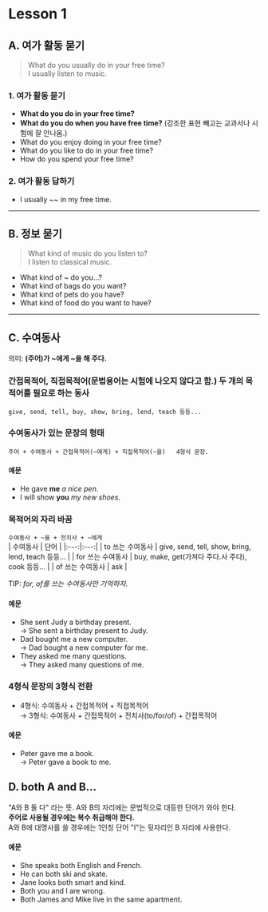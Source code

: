 # Lesson 1
## A. 여가 활동 묻기
> What do you usually do in your free time?   
> I usually listen to music.   
### 1. 여가 활동 묻기   
- **What do you do in your free time?**   
- **What do you do when you have free time?** (강조한 표현 빼고는 교과서나 시험에 잘 안나옴.)   
- What do you enjoy doing in your free time?   
- What do you like to do in your free time?   
- How do you spend your free time?
### 2. 여가 활동 답하기
- I usually ~~ in my free time.	

---

## B. 정보 묻기 
> What kind of music do you listen to?   
> I listen to classical music.
- What kind of ~ do you…?
- What kind of bags do you want?
- What kind of pets do you have?
- What kind of food do you want to have?

---

## C. 수여동사
의미: **(주어)가 ~에게 ~을 해 주다.**   
### 간접목적어, 직접목적어(문법용어는 시험에 나오지 않다고 함.) 두 개의 목적어를 필요로 하는 동사 
```give, send, tell, buy, show, bring, lend, teach 등등...```

### 수여동사가 있는 문장의 형태
```주어 + 수여동사 + 간접목적어(~에게) + 직접목적어(~을)   4형식 문장.```
#### 예문
* He gave **me** *a nice pen*.
* I will show **you** *my new shoes*.

### 목적어의 자리 바꿈
```수여동사 + ~을 + 전치사 + ~에게```   
| 수여동사 | 단어 |
|:---:|:---:|
| to 쓰는 수여동사 | give, send, tell, show, bring, lend, teach 등등... |
| for 쓰는 수여동사 | buy, make, get(가져다 주다.사 주다), cook 등등... |
| of 쓰는 수여동사 | ask |   

TIP: *for, of를 쓰는 수여동사만 기억하자.*
#### 예문
- She sent Judy a birthday present.   
    → She sent a birthday present to Judy.   
- Dad bought me a new computer.   
    → Dad bought a new computer for me.   
- They asked me many questions.   
    → They asked many questions of me.   

### 4형식 문장의 3형식 전환 
- 4형식: 수여동사 + 간접목적어 + 직접목적어     
    → 3형식: 수여동사 + 간접목적어 + 전치사(to/for/of) + 간접목적어
#### 예문
- Peter gave me a book.    
    → Peter gave a book to me.

## D. both A and B...
"A와 B 둘 다" 라는 뜻. A와 B의 자리에는 문법적으로 대등한 단어가 와야 한다.   
**주어로 사용될 경우에는 복수 취급해야 한다.**   
A와 B에 대명사를 쓸 경우에는 1인칭 단어 "I"는 뒷자리인 B 자리에 사용한다.   

#### 예문
- She speaks both English and French.
- He can both ski and skate.
- Jane looks both smart and kind.
- Both you and I are wrong.
- Both James and Mike live in the same apartment.
